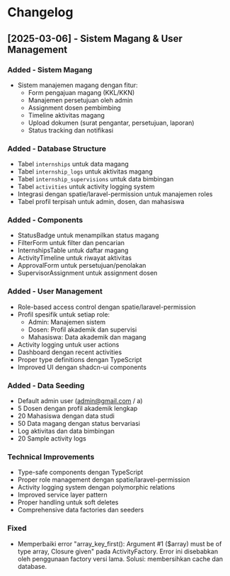 # Changelog

## [2025-03-06] - Sistem Magang & User Management

### Added - Sistem Magang
- Sistem manajemen magang dengan fitur:
  - Form pengajuan magang (KKL/KKN)
  - Manajemen persetujuan oleh admin
  - Assignment dosen pembimbing
  - Timeline aktivitas magang
  - Upload dokumen (surat pengantar, persetujuan, laporan)
  - Status tracking dan notifikasi

### Added - Database Structure
- Tabel `internships` untuk data magang
- Tabel `internship_logs` untuk aktivitas magang
- Tabel `internship_supervisions` untuk data bimbingan
- Tabel `activities` untuk activity logging system
- Integrasi dengan spatie/laravel-permission untuk manajemen roles
- Tabel profil terpisah untuk admin, dosen, dan mahasiswa

### Added - Components
- StatusBadge untuk menampilkan status magang
- FilterForm untuk filter dan pencarian
- InternshipsTable untuk daftar magang
- ActivityTimeline untuk riwayat aktivitas
- ApprovalForm untuk persetujuan/penolakan
- SupervisorAssignment untuk assignment dosen

### Added - User Management
- Role-based access control dengan spatie/laravel-permission
- Profil spesifik untuk setiap role:
  - Admin: Manajemen sistem
  - Dosen: Profil akademik dan supervisi
  - Mahasiswa: Data akademik dan magang
- Activity logging untuk user actions
- Dashboard dengan recent activities
- Proper type definitions dengan TypeScript
- Improved UI dengan shadcn-ui components

### Added - Data Seeding
- Default admin user (admin@gmail.com / a)
- 5 Dosen dengan profil akademik lengkap
- 20 Mahasiswa dengan data studi
- 50 Data magang dengan status bervariasi
- Log aktivitas dan data bimbingan
- 20 Sample activity logs

### Technical Improvements
- Type-safe components dengan TypeScript
- Proper role management dengan spatie/laravel-permission
- Activity logging system dengan polymorphic relations
- Improved service layer pattern
- Proper handling untuk soft deletes
- Comprehensive data factories dan seeders

### Fixed
- Memperbaiki error "array_key_first(): Argument #1 ($array) must be of type array, Closure given" pada ActivityFactory.
  Error ini disebabkan oleh penggunaan factory versi lama. Solusi: membersihkan cache dan database.

